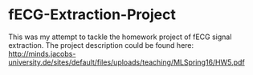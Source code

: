 # fECG-Extraction-Project

This was my attempt to tackle the homework project of fECG signal extraction. The project description could be found here: http://minds.jacobs-university.de/sites/default/files/uploads/teaching/MLSpring16/HW5.pdf


